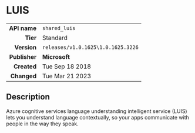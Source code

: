 # LUIS
| | |
|-:|-|
|**API name**|`shared_luis`|
|**Tier**|Standard|
|**Version**|`releases/v1.0.1625\1.0.1625.3226`|
|**Publisher**|**Microsoft**|
|**Created**|Tue Sep 18 2018|
|**Changed**|Tue Mar 21 2023|

## Description
Azure cognitive services language understanding intelligent service (LUIS) lets you understand language contextually, so your apps communicate with people in the way they speak.
